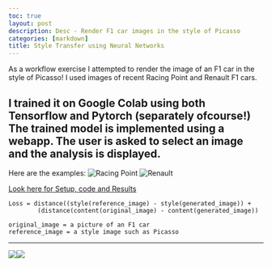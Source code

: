 ```yaml
---
toc: true
layout: post
description: Desc - Render F1 car images in the style of Picasso
categories: [markdown]
title: Style Transfer using Neural Networks
---
```

As a workflow exercise I attempted to render the image of an F1 car in the style of Picasso!
I used images of recent Racing Point and Renault F1 cars.

I trained it on Google Colab using both Tensorflow and Pytorch (separately ofcourse!)
The trained model is implemented using a webapp. The user is asked to select an image and the analysis is displayed.
---
Here are the examples:
![]({{site.baseurl}}/images/rp-style-transfer.png "Racing Point")
![]({{site.baseurl}}/images/renault-style-transfer.png "Renault")

[Look here for Setup, code and Results](https://github.com/DexterDSilva/f1car-styletransfer)

```
Loss = distance((style(reference_image) - style(generated_image)) +  
        (distance(content(original_image) - content(generated_image))
        
original_image = a picture of an F1 car 
reference_image = a style image such as Picasso

```
---
![]({{site.baseurl}}/images/aero-robot-with-logo-small.png)![]({{site.baseurl}}/images/onpointai-logo-small.png)
